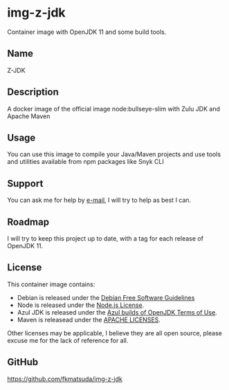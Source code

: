 # img-z-jdk
Container image with OpenJDK 11 and some build tools.

## Name
Z-JDK

## Description
A docker image of the official image node:bullseye-slim with Zulu JDK and Apache Maven

## Usage
You can use this image to compile your Java/Maven projects and use tools and utilities available from npm packages like Snyk CLI

## Support
You can ask me for help by [e-mail](mailto:fabio@fkmatsuda.dev), I will try to help as best I can.

## Roadmap
I will try to keep this project up to date, with a tag for each release of OpenJDK 11.

## License
This container image contains:
* Debian is released under the [Debian Free Software Guidelines](./licenses/debian)
* Node is released under the [Node.js License](./licenses/nodejs).
* Azul JDK is released under the [Azul builds of OpenJDK Terms of Use](./licenses/azul.md).
* Maven is releasead under the [APACHE LICENSES](./licenses/apache.md).

Other licenses may be applicable, I believe they are all open source, please excuse me for the lack of reference for all.

## GitHub
https://github.com/fkmatsuda/img-z-jdk